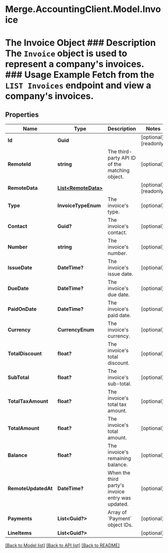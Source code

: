 # Merge.AccountingClient.Model.Invoice
# The Invoice Object ### Description The `Invoice` object is used to represent a company's invoices.  ### Usage Example Fetch from the `LIST Invoices` endpoint and view a company's invoices.

## Properties

Name | Type | Description | Notes
------------ | ------------- | ------------- | -------------
**Id** | **Guid** |  | [optional] [readonly] 
**RemoteId** | **string** | The third-party API ID of the matching object. | [optional] 
**RemoteData** | [**List&lt;RemoteData&gt;**](RemoteData.md) |  | [optional] [readonly] 
**Type** | **InvoiceTypeEnum** | The invoice&#39;s type. | [optional] 
**Contact** | **Guid?** | The invoice&#39;s contact. | [optional] 
**Number** | **string** | The invoice&#39;s number. | [optional] 
**IssueDate** | **DateTime?** | The invoice&#39;s issue date. | [optional] 
**DueDate** | **DateTime?** | The invoice&#39;s due date. | [optional] 
**PaidOnDate** | **DateTime?** | The invoice&#39;s paid date. | [optional] 
**Currency** | **CurrencyEnum** | The invoice&#39;s currency. | [optional] 
**TotalDiscount** | **float?** | The invoice&#39;s total discount. | [optional] 
**SubTotal** | **float?** | The invoice&#39;s sub-total. | [optional] 
**TotalTaxAmount** | **float?** | The invoice&#39;s total tax amount. | [optional] 
**TotalAmount** | **float?** | The invoice&#39;s total amount. | [optional] 
**Balance** | **float?** | The invoice&#39;s remaining balance. | [optional] 
**RemoteUpdatedAt** | **DateTime?** | When the third party&#39;s invoice entry was updated. | [optional] 
**Payments** | **List&lt;Guid?&gt;** | Array of &#x60;Payment&#x60; object IDs. | [optional] 
**LineItems** | **List&lt;Guid?&gt;** |  | [optional] 

[[Back to Model list]](../README.md#documentation-for-models) [[Back to API list]](../README.md#documentation-for-api-endpoints) [[Back to README]](../README.md)

